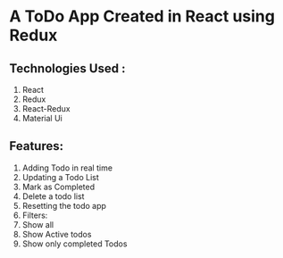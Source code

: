 # A ToDo App Created in React using Redux

## Technologies Used :

1. React
2. Redux
3. React-Redux
3. Material Ui

## Features:
1. Adding Todo in real time
2. Updating a Todo List
3. Mark as Completed
4. Delete a todo list
5. Resetting the todo app
6. Filters:
7. Show all
8. Show Active todos
9. Show only completed Todos



